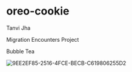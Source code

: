 # oreo-cookie
Tanvi Jha


Migration Encounters Project


Bubble Tea




![9EE2EF85-2516-4FCE-BECB-C619806255D2](https://user-images.githubusercontent.com/85001041/120354469-706b5300-c2d0-11eb-9e9e-32d6b0c2d717.jpeg)
